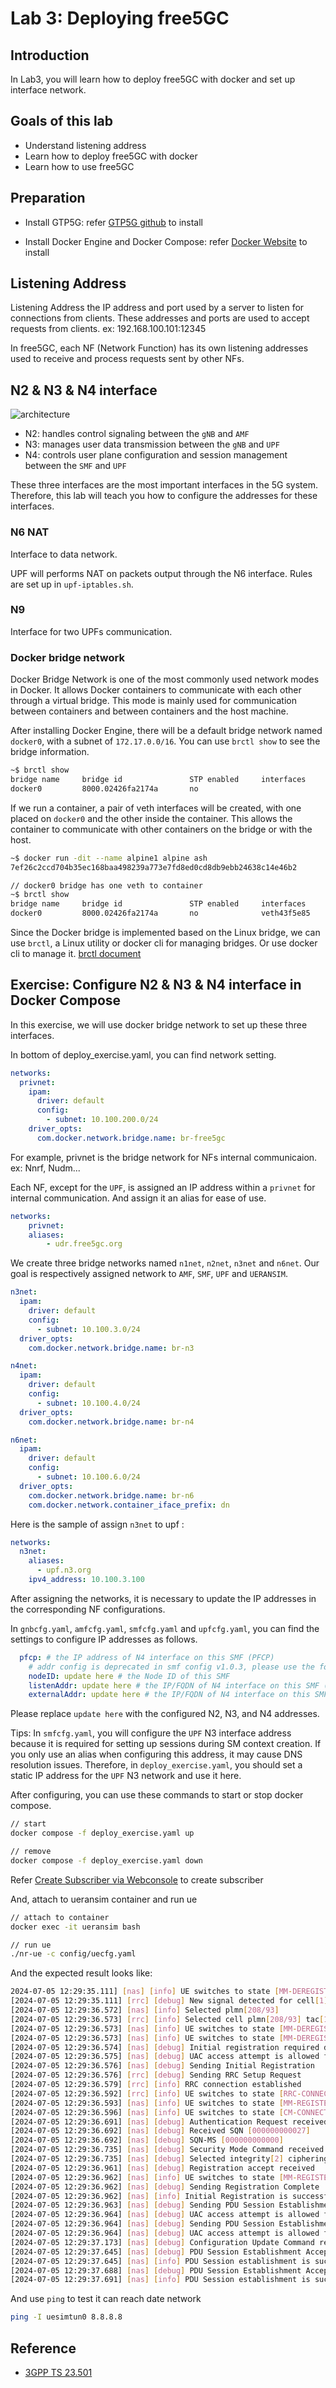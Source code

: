 # Lab 3: Deploying free5GC

## Introduction

In Lab3, you will learn how to deploy free5GC with docker and set up interface network.

## Goals of this lab

- Understand listening address 
- Learn how to deploy free5GC with docker 
- Learn how to use free5GC

## Preparation

* Install GTP5G: refer [GTP5G github](https://github.com/free5gc/gtp5g) to install

* Install Docker Engine and Docker Compose: refer [Docker Website](https://docs.docker.com/engine/install/ubuntu/) to install 

## Listening Address

Listening Address the IP address and port used by a server to listen for connections from clients. These addresses and ports are used to accept requests from clients. ex: 192.168.100.101:12345

In free5GC, each NF (Network Function) has its own listening addresses used to receive and process requests sent by other NFs.

## N2 & N3 & N4 interface
![architecture](./images/architecture.png)
* N2: handles control signaling between the `gNB` and `AMF`
* N3: manages user data transmission between the `gNB` and `UPF`
* N4: controls user plane configuration and session management between the `SMF` and `UPF`

These three interfaces are the most important interfaces in the 5G system. Therefore, this lab will teach you how to configure the addresses for these interfaces.

### N6 NAT
Interface to data network.

UPF will performs NAT on packets output through the N6 interface. Rules are set up in `upf-iptables.sh`.

### N9
Interface for two UPFs communication.

### Docker bridge network
Docker Bridge Network is one of the most commonly used network modes in Docker. It allows Docker containers to communicate with each other through a virtual bridge. This mode is mainly used for communication between containers and between containers and the host machine.

After installing Docker Engine, there will be a default bridge network named `docker0`, with a subnet of `172.17.0.0/16`. You can use `brctl show` to see the bridge information.

```sh
~$ brctl show
bridge name     bridge id               STP enabled     interfaces
docker0         8000.02426fa2174a       no
```

If we run a container, a pair of veth interfaces will be created, with one placed on `docker0` and the other inside the container. This allows the container to communicate with other containers on the bridge or with the host.

```sh
~$ docker run -dit --name alpine1 alpine ash
7ef26c2ccd704b35ec168baa498239a773e7fd8ed0cd8db9ebb24638c14e46b2

// docker0 bridge has one veth to container
~$ brctl show
bridge name     bridge id               STP enabled     interfaces
docker0         8000.02426fa2174a       no              veth43f5e85
```

Since the Docker bridge is implemented based on the Linux bridge, we can use `brctl`, a Linux utility or docker cli for managing bridges. Or use docker cli to manage it. [brctl document](https://man7.org/linux/man-pages/man8/brctl.8.html)

## Exercise: Configure N2 & N3 & N4 interface in Docker Compose
In this exercise, we will use docker bridge network to set up these three interfaces.

In bottom of deploy_exercise.yaml, you can find network setting.
```yaml
networks:
  privnet:
    ipam:
      driver: default
      config:
        - subnet: 10.100.200.0/24
    driver_opts:
      com.docker.network.bridge.name: br-free5gc
```
For example, privnet is the bridge network for NFs internal communicaion. ex: Nnrf, Nudm...

Each NF, except for the `UPF`, is assigned an IP address within a `privnet` for internal communication. And assign it an alias for ease of use.
```yaml
networks:
    privnet:
    aliases:
        - udr.free5gc.org
```
We create three bridge networks named `n1net`, `n2net`, `n3net` and `n6net`. Our goal is respectively assigned network to `AMF`, `SMF`, `UPF` and `UERANSIM`.

```yaml
n3net:
  ipam:
    driver: default
    config:
      - subnet: 10.100.3.0/24
  driver_opts:
    com.docker.network.bridge.name: br-n3

n4net:
  ipam:
    driver: default
    config:
      - subnet: 10.100.4.0/24
  driver_opts:
    com.docker.network.bridge.name: br-n4

n6net:
  ipam:
    driver: default
    config:
      - subnet: 10.100.6.0/24
  driver_opts:
    com.docker.network.bridge.name: br-n6
    com.docker.network.container_iface_prefix: dn
```

Here is the sample of assign `n3net` to upf :
```yaml
networks:
  n3net:
    aliases:
      - upf.n3.org
    ipv4_address: 10.100.3.100
```

After assigning the networks, it is necessary to update the IP addresses in the corresponding NF configurations.

In `gnbcfg.yaml`, `amfcfg.yaml`, `smfcfg.yaml` and `upfcfg.yaml`, you can find the settings to configure IP addresses as follows.
```yaml
  pfcp: # the IP address of N4 interface on this SMF (PFCP)
    # addr config is deprecated in smf config v1.0.3, please use the following config
    nodeID: update here # the Node ID of this SMF
    listenAddr: update here # the IP/FQDN of N4 interface on this SMF (PFCP)
    externalAddr: update here # the IP/FQDN of N4 interface on this SMF (PFCP)
```
Please replace `update here` with the configured N2, N3, and N4 addresses.

Tips: 
In `smfcfg.yaml`, you will configure the `UPF` N3 interface address because it is required for setting up sessions during SM context creation. If you only use an alias when configuring this address, it may cause DNS resolution issues. Therefore, in `deploy_exercise.yaml`, you should set a static IP address for the `UPF` N3 network and use it here.

After configuring, you can use these commands to start or stop docker compose.
```sh
// start
docker compose -f deploy_exercise.yaml up

// remove
docker compose -f deploy_exercise.yaml down
```

Refer [Create Subscriber via Webconsole](https://free5gc.org/guide/Webconsole/Create-Subscriber-via-webconsole/#5-add-new-subscriber) to create subscriber 

And, attach to ueransim container and run ue
```sh
// attach to container
docker exec -it ueransim bash

// run ue
./nr-ue -c config/uecfg.yaml
```
And the expected result looks like:
```sh
2024-07-05 12:29:35.111] [nas] [info] UE switches to state [MM-DEREGISTERED/PLMN-SEARCH]
[2024-07-05 12:29:35.111] [rrc] [debug] New signal detected for cell[1], total [1] cells in coverage
[2024-07-05 12:29:36.572] [nas] [info] Selected plmn[208/93]
[2024-07-05 12:29:36.573] [rrc] [info] Selected cell plmn[208/93] tac[1] category[SUITABLE]
[2024-07-05 12:29:36.573] [nas] [info] UE switches to state [MM-DEREGISTERED/PS]
[2024-07-05 12:29:36.573] [nas] [info] UE switches to state [MM-DEREGISTERED/NORMAL-SERVICE]
[2024-07-05 12:29:36.574] [nas] [debug] Initial registration required due to [MM-DEREG-NORMAL-SERVICE]
[2024-07-05 12:29:36.575] [nas] [debug] UAC access attempt is allowed for identity[0], category[MO_sig]
[2024-07-05 12:29:36.576] [nas] [debug] Sending Initial Registration
[2024-07-05 12:29:36.576] [rrc] [debug] Sending RRC Setup Request
[2024-07-05 12:29:36.579] [rrc] [info] RRC connection established
[2024-07-05 12:29:36.592] [rrc] [info] UE switches to state [RRC-CONNECTED]
[2024-07-05 12:29:36.593] [nas] [info] UE switches to state [MM-REGISTER-INITIATED]
[2024-07-05 12:29:36.596] [nas] [info] UE switches to state [CM-CONNECTED]
[2024-07-05 12:29:36.691] [nas] [debug] Authentication Request received
[2024-07-05 12:29:36.692] [nas] [debug] Received SQN [000000000027]
[2024-07-05 12:29:36.692] [nas] [debug] SQN-MS [000000000000]
[2024-07-05 12:29:36.735] [nas] [debug] Security Mode Command received
[2024-07-05 12:29:36.735] [nas] [debug] Selected integrity[2] ciphering[0]
[2024-07-05 12:29:36.961] [nas] [debug] Registration accept received
[2024-07-05 12:29:36.962] [nas] [info] UE switches to state [MM-REGISTERED/NORMAL-SERVICE]
[2024-07-05 12:29:36.962] [nas] [debug] Sending Registration Complete
[2024-07-05 12:29:36.962] [nas] [info] Initial Registration is successful
[2024-07-05 12:29:36.963] [nas] [debug] Sending PDU Session Establishment Request
[2024-07-05 12:29:36.964] [nas] [debug] UAC access attempt is allowed for identity[0], category[MO_sig]
[2024-07-05 12:29:36.964] [nas] [debug] Sending PDU Session Establishment Request
[2024-07-05 12:29:36.964] [nas] [debug] UAC access attempt is allowed for identity[0], category[MO_sig]
[2024-07-05 12:29:37.173] [nas] [debug] Configuration Update Command received
[2024-07-05 12:29:37.645] [nas] [debug] PDU Session Establishment Accept received
[2024-07-05 12:29:37.645] [nas] [info] PDU Session establishment is successful PSI[1]
[2024-07-05 12:29:37.688] [nas] [debug] PDU Session Establishment Accept received
[2024-07-05 12:29:37.691] [nas] [info] PDU Session establishment is successful PSI[2]
```
And use `ping` to test it can reach date network
```sh
ping -I uesimtun0 8.8.8.8
```

## Reference
* [3GPP TS 23.501](https://portal.3gpp.org/desktopmodules/Specifications/SpecificationDetails.aspx?specificationId=3144)